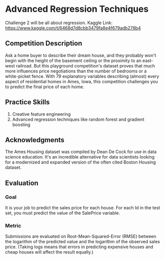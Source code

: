 #  Advanced Regression Techniques
Challenge 2 will be all about regression.
Kaggle Link: https://www.kaggle.com/t/6468d7d8cbb3479fa8e4f679adb278b4
## Competition Description
Ask a home buyer to describe their dream house, and they probably won't begin with the height of the basement ceiling or the proximity to an east-west railroad. But this playground competition's dataset proves that much more influences price negotiations than the number of bedrooms or a white-picket fence.
With 79 explanatory variables describing (almost) every aspect of residential homes in Ames, Iowa, this competition challenges you to predict the final price of each home.
## Practice Skills
1. Creative feature engineering 
2. Advanced regression techniques like random forest and gradient boosting
## Acknowledgments
The Ames Housing dataset was compiled by Dean De Cock for use in data science education. It's an incredible alternative for data scientists looking for a modernized and expanded version of the often cited Boston Housing dataset. 
## Evaluation
### Goal
It is your job to predict the sales price for each house. For each Id in the test set, you must predict the value of the SalePrice variable. 
### Metric
Submissions are evaluated on Root-Mean-Squared-Error (RMSE) between the logarithm of the predicted value and the logarithm of the observed sales price. (Taking logs means that errors in predicting expensive houses and cheap houses will affect the result equally.)
